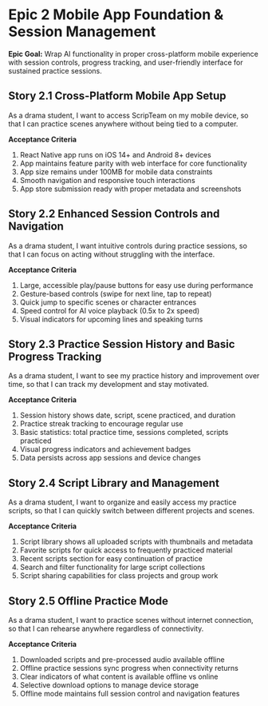# Epic 2 Mobile App Foundation & Session Management

**Epic Goal:** Wrap AI functionality in proper cross-platform mobile experience with session controls, progress tracking, and user-friendly interface for sustained practice sessions.

## Story 2.1 Cross-Platform Mobile App Setup
As a drama student,
I want to access ScripTeam on my mobile device,
so that I can practice scenes anywhere without being tied to a computer.

**Acceptance Criteria**
1. React Native app runs on iOS 14+ and Android 8+ devices
2. App maintains feature parity with web interface for core functionality
3. App size remains under 100MB for mobile data constraints
4. Smooth navigation and responsive touch interactions
5. App store submission ready with proper metadata and screenshots

## Story 2.2 Enhanced Session Controls and Navigation
As a drama student,
I want intuitive controls during practice sessions,
so that I can focus on acting without struggling with the interface.

**Acceptance Criteria**
1. Large, accessible play/pause buttons for easy use during performance
2. Gesture-based controls (swipe for next line, tap to repeat)
3. Quick jump to specific scenes or character entrances
4. Speed control for AI voice playback (0.5x to 2x speed)
5. Visual indicators for upcoming lines and speaking turns

## Story 2.3 Practice Session History and Basic Progress Tracking
As a drama student,
I want to see my practice history and improvement over time,
so that I can track my development and stay motivated.

**Acceptance Criteria**
1. Session history shows date, script, scene practiced, and duration
2. Practice streak tracking to encourage regular use
3. Basic statistics: total practice time, sessions completed, scripts practiced
4. Visual progress indicators and achievement badges
5. Data persists across app sessions and device changes

## Story 2.4 Script Library and Management
As a drama student,
I want to organize and easily access my practice scripts,
so that I can quickly switch between different projects and scenes.

**Acceptance Criteria**
1. Script library shows all uploaded scripts with thumbnails and metadata
2. Favorite scripts for quick access to frequently practiced material
3. Recent scripts section for easy continuation of practice
4. Search and filter functionality for large script collections
5. Script sharing capabilities for class projects and group work

## Story 2.5 Offline Practice Mode
As a drama student,
I want to practice scenes without internet connection,
so that I can rehearse anywhere regardless of connectivity.

**Acceptance Criteria**
1. Downloaded scripts and pre-processed audio available offline
2. Offline practice sessions sync progress when connectivity returns
3. Clear indicators of what content is available offline vs online
4. Selective download options to manage device storage
5. Offline mode maintains full session control and navigation features
